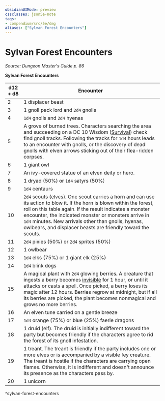 ```yaml
---
obsidianUIMode: preview
cssclasses: json5e-note
tags:
- compendium/src/5e/dmg
aliases: ["Sylvan Forest Encounters"]
---
```

# Sylvan Forest Encounters
*Source: Dungeon Master's Guide p. 86* 

**Sylvan Forest Encounters**

| d12 + d8 | Encounter |
|----------|-----------|
| 2 | 1 displacer beast |
| 3 | 1 gnoll pack lord and `2d4` gnolls |
| 4 | `1d4` gnolls and `2d4` hyenas |
| 5 | A grove of burned trees. Characters searching the area and succeeding on a DC 10 Wisdom ([Survival](rules/skills.md#Survival)) check find gnoll tracks. Following the tracks for `1d4` hours leads to an encounter with gnolls, or the discovery of dead gnolls with elven arrows sticking out of their flea-ridden corpses. |
| 6 | 1 giant owl |
| 7 | An ivy-covered statue of an elven deity or hero. |
| 8 | 1 dryad (50%) or `1d4` satyrs (50%) |
| 9 | `1d4` centaurs |
| 10 | `2d4` scouts (elves). One scout carries a horn and can use its action to blow it. If the horn is blown within the forest, roll on this table again. If the result indicates a monster encounter, the indicated monster or monsters arrive in `1d4` minutes. New arrivals other than gnolls, hyenas, owlbears, and displacer beasts are friendly toward the scouts. |
| 11 | `2d4` pixies (50%) or `2d4` sprites (50%) |
| 12 | 1 owlbear |
| 13 | `1d4` elks (75%) or 1 giant elk (25%) |
| 14 | `1d4` blink dogs |
| 15 | A magical plant with `2d4` glowing berries. A creature that ingests a berry becomes [invisible](rules/conditions.md#invisible) for 1 hour, or until it attacks or casts a spell. Once picked, a berry loses its magic after 12 hours. Berries regrow at midnight, but if all its berries are picked, the plant becomes nonmagical and grows no more berries. |
| 16 | An elven tune carried on a gentle breeze |
| 17 | `1d4` orange (75%) or blue (25%) faerie dragons |
| 18 | 1 druid (elf). The druid is initially indifferent toward the party but becomes friendly if the characters agree to rid the forest of its gnoll infestation. |
| 19 | 1 treant. The treant is friendly if the party includes one or more elves or is accompanied by a visible fey creature. The treant is hostile if the characters are carrying open flames. Otherwise, it is indifferent and doesn't announce its presence as the characters pass by. |
| 20 | 1 unicorn |
^sylvan-forest-encounters